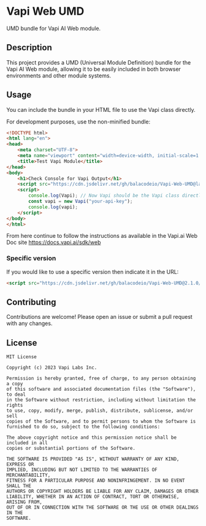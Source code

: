 # Vapi Web UMD

UMD bundle for Vapi AI Web module.

## Description

This project provides a UMD (Universal Module Definition) bundle for the Vapi AI Web module, allowing it to be easily included in both browser environments and other module systems.

## Usage

You can include the bundle in your HTML file to use the Vapi class directly.

For development purposes, use the non-minified bundle:

```html
<!DOCTYPE html>
<html lang="en">
<head>
    <meta charset="UTF-8">
    <meta name="viewport" content="width=device-width, initial-scale=1.0">
    <title>Test Vapi Module</title>
</head>
<body>
    <h1>Check Console for Vapi Output</h1>
    <script src="https://cdn.jsdelivr.net/gh/balacodeio/Vapi-Web-UMD@latest/dist/latest/vapi-web-bundle.min.js"></script> <!-- Non-minified bundle -->
    <script>
        console.log(Vapi); // Now Vapi should be the Vapi class directly
        const vapi = new Vapi("your-api-key");
        console.log(vapi);
    </script>
</body>
</html>
```

From here continue to follow the instructions as available in the Vapi.ai Web Doc site https://docs.vapi.ai/sdk/web

### Specific version

If you would like to use a specific version then indicate it in the URL:

```HTML
<script src="https://cdn.jsdelivr.net/gh/balacodeio/Vapi-Web-UMD@2.1.0/dist/2.1.0/vapi-web-bundle-2.1.0.min.js"></script> <!-- Minified bundle -->
```

## Contributing

Contributions are welcome! Please open an issue or submit a pull request with any changes.

## License

```Text
MIT License

Copyright (c) 2023 Vapi Labs Inc.

Permission is hereby granted, free of charge, to any person obtaining a copy
of this software and associated documentation files (the "Software"), to deal
in the Software without restriction, including without limitation the rights
to use, copy, modify, merge, publish, distribute, sublicense, and/or sell
copies of the Software, and to permit persons to whom the Software is
furnished to do so, subject to the following conditions:

The above copyright notice and this permission notice shall be included in all
copies or substantial portions of the Software.

THE SOFTWARE IS PROVIDED "AS IS", WITHOUT WARRANTY OF ANY KIND, EXPRESS OR
IMPLIED, INCLUDING BUT NOT LIMITED TO THE WARRANTIES OF MERCHANTABILITY,
FITNESS FOR A PARTICULAR PURPOSE AND NONINFRINGEMENT. IN NO EVENT SHALL THE
AUTHORS OR COPYRIGHT HOLDERS BE LIABLE FOR ANY CLAIM, DAMAGES OR OTHER
LIABILITY, WHETHER IN AN ACTION OF CONTRACT, TORT OR OTHERWISE, ARISING FROM,
OUT OF OR IN CONNECTION WITH THE SOFTWARE OR THE USE OR OTHER DEALINGS IN THE
SOFTWARE.
```
